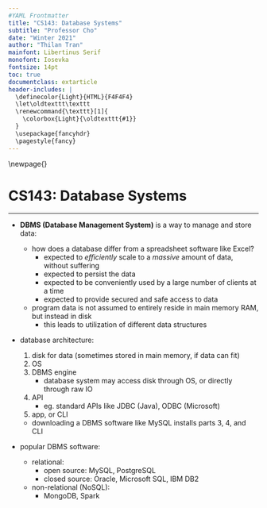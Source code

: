 ```yaml
---
#YAML Frontmatter
title: "CS143: Database Systems"
subtitle: "Professor Cho"
date: "Winter 2021"
author: "Thilan Tran"
mainfont: Libertinus Serif
monofont: Iosevka
fontsize: 14pt
toc: true
documentclass: extarticle
header-includes: |
  \definecolor{Light}{HTML}{F4F4F4}
  \let\oldtexttt\texttt
  \renewcommand{\texttt}[1]{
    \colorbox{Light}{\oldtexttt{#1}}
  }
  \usepackage{fancyhdr}
  \pagestyle{fancy}
---
```


\newpage{}

# CS143: Database Systems
***

- **DBMS (Database Management System)** is a way to manage and store data:
  - how does a database differ from a spreadsheet software like Excel?
    - expected to *efficiently* scale to a *massive* amount of data, without suffering
    - expected to persist the data
    - expected to be conveniently used by a large number of clients at a time
    - expected to provide secured and safe access to data
  - program data is not assumed to entirely reside in main memory RAM, but instead in disk
    - this leads to utilization of different data structures

- database architecture:
  1. disk for data (sometimes stored in main memory, if data can fit)
  2. OS
  3. DBMS engine
      - database system may access disk through OS, or directly through raw IO
  4. API
      - eg. standard APIs like JDBC (Java), ODBC (Microsoft)
  5. app, or CLI
  - downloading a DBMS software like MySQL installs parts 3, 4, and CLI

- popular DBMS software:
  - relational:
    - open source: MySQL, PostgreSQL
    - closed source: Oracle, Microsoft SQL, IBM DB2
  - non-relational (NoSQL):
    - MongoDB, Spark
